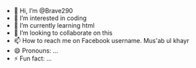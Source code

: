 - 👋 Hi, I’m @Brave290
- 👀 I’m interested in coding 
- 🌱 I’m currently learning html
- 💞️ I’m looking to collaborate on this
- 📫 How to reach me on Facebook username. Mus'ab ul khayr
- 😄 Pronouns: ...
- ⚡ Fun fact: ...

<!---
Brave290/Brave290 is a ✨ special ✨ repository because its `README.md` (this file) appears on your GitHub profile.
You can click the Preview link to take a look at your changes.
--->
